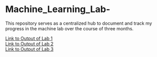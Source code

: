 # Machine_Learning_Lab-
This repository serves as a centralized hub to document and track my progress in the machine lab over the course of three months. 

[Link to Output of Lab 1](https://github.com/sanjana-singamsetty/Machine_Learning_Lab-/blob/main/Lab1_Sanjana_AP21110010018.ipynb)
</br>
[Link to Output of Lab 2](https://github.com/sanjana-singamsetty/Machine_Learning_Lab-/blob/main/Lab_2_AP21110010018.ipynb)
</br>
[Link to Output of Lab 3](https://github.com/sanjana-singamsetty/Machine_Learning_Lab-/blob/main/Lab_3_AP21110010018%20(1).ipynb)
